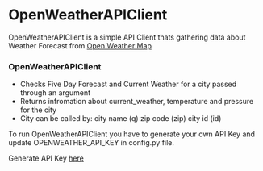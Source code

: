 # OpenWeatherAPIClient

OpenWeatherAPIClient is a simple API Client thats gathering data about Weather Forecast from [Open Weather Map](https://openweathermap.org/)

### OpenWeatherAPIClient
* Checks Five Day Forecast and Current Weather for a city passed through an argument
* Returns infromation about current_weather, temperature and pressure for the city
* City can be called by:
	 city name (q)
	 zip code (zip)
	 city id (id)


To run OpenWeatherAPIClient you have to generate your own API Key and update OPENWEATHER_API_KEY in config.py file.

Generate API Key [here](https://openweathermap.org/appid)